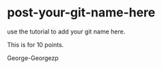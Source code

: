 # post-your-git-name-here
use the tutorial to add your git name here.

This is for 10 points. 

George-Georgezp
